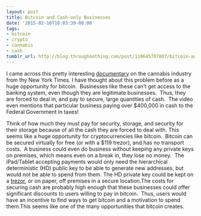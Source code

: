 ```yaml
---
layout: post
title: Bitcoin and Cash-only Businesses
date: '2015-02-10T10:03:39-08:00'
tags:
- bitcoin
- crypto
- cannabis
- cash
tumblr_url: http://blog.throughnothing.com/post/110645707807/bitcoin-and-cash-only-businesses
---
```

I came across this pretty interesting [documentary](http://www.nytimes.com/video/business/100000003491301/in-colorado-marijuana-pot-industrys-banking-problem.html) on the cannabis industry from thy New York Times. I have thought about this problem before as a huge opportunity for bitcoin.  Businesses like these can’t get access to the banking system, even though they are legitimate businesses.  Thus, they are forced to deal in, and pay to secure, large quantities of cash.  The video even mentions that particular business paying over $400,000 in cash to the Federal Government in taxes!

Think of how much they must pay for security, storage, and security for their storage because of all the cash they are forced to deal with. This seems like a huge opportunity for cryptocurrencies like bitcoin.  Bitcoin can be secured virtually for free (or with a $119 trezor), and has no transport costs.  A business could even do business without keeping any private keys on premises, which means even on a break in, they lose no money.  The iPad/Tablet accepting payments would only need the hierarchical deterministic (HD) public key to be able to generate new addresses, but would not be able to spend from them. The HD private key could be kept on a [trezor](https://trezor.io), or on paper, off premises in a secure location.The costs for securing cash are probably high enough that these businesses could offer significant discounts to users willing to pay in bitcoin.  Thus, users would have an incentive to find ways to get bitcoin and a motivation to spend them.This seems like one of the many opportunities that bitcoin creates.
